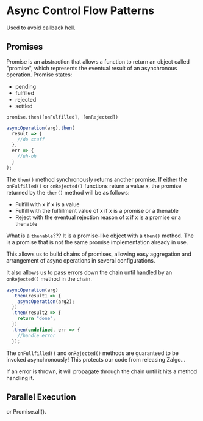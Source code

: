 # Async Control Flow Patterns

Used to avoid callback hell.

## Promises

Promise is an abstraction that allows a function to return an object called
"promise", which represents the eventual result of an asynchronous operation.
Promise states:

* pending
* fulfilled
* rejected
* settled

`promise.then([onFulfilled], [onRejected])`

```js
asyncOperation(arg).then(
  result => {
    //do stuff
  },
  err => {
    //uh-oh
  }
);
```

The `then()` method synchronously returns another promise. If either the
`onFulfilled()` or `onRejected()` functions return a value _x_, the promise
returned by the `then()` method will be as follows:

* Fulfill with x if x is a value
* Fulfill with the fulfillment value of x if x is a promise or a thenable
* Reject with the eventual rejection reason of x if x is a promise or a thenable

What is a `thenable`??? It is a promise-like object with a `then()` method. The
is a promise that is not the same promise implementation already in use.

This allows us to build chains of promises, allowing easy aggregation and
arrangement of async operations in several configurations.

It also allows us to pass errors down the chain until handled by an
`onRejected()` method in the chain.

```js
asyncOperation(arg)
  .then(result1 => {
    asyncOperation(arg2);
  })
  .then(result2 => {
    return "done";
  })
  .then(undefined, err => {
    //handle error
  });
```

The `onFullfilled()` and `onRejected()` methods are guaranteed to be invoked
asynchronously! This protects our code from releasing Zalgo...

If an error is thrown, it will propagate through the chain until it hits a
method handling it.

## Parallel Execution

or Promise.all().
